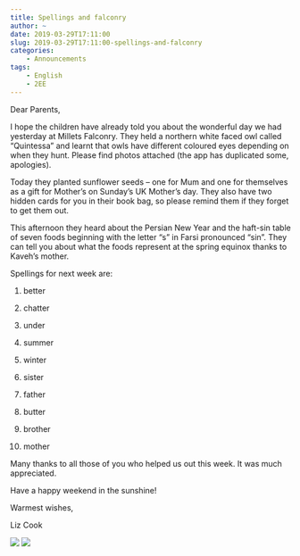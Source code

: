 ```yaml
---
title: Spellings and falconry
author: ~
date: 2019-03-29T17:11:00
slug: 2019-03-29T17:11:00-spellings-and-falconry
categories:
    - Announcements
tags:
    - English
    - 2EE
---
```


Dear Parents,

I hope the children have already told you about the wonderful day we had yesterday at Millets Falconry.  They held a northern white faced owl called “Quintessa” and learnt that owls have different coloured eyes depending on when they hunt.  Please find photos attached (the app has duplicated some, apologies).

Today they planted sunflower seeds – one for Mum and one for themselves as a gift for Mother’s on Sunday’s UK Mother’s day.  They also have two hidden cards for you in their book bag, so please remind them if they forget to get them out.

This afternoon they heard about the Persian New Year and the haft-sin table of seven foods beginning with the letter “s” in Farsi pronounced “sin”.  They can tell you about what the foods represent at the spring equinox thanks to Kaveh’s mother.

Spellings for next week are:

1.	better

2.	chatter

3.	under

4.	summer

5.	winter

6.	sister

7.	father

8.	butter

9.	brother

10.	mother

Many thanks to all those of you who helped us out this week.  It was much appreciated.

Have a happy weekend in the sunshine!

Warmest wishes,

Liz Cook

[![](/images/falconry1_thumbnail.png)](/images/falconry1.png) [![](/images/falconry2_thumbnail.png)](/images/falconry2.png)
